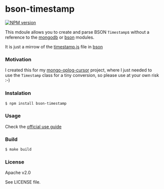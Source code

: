 # bson-timestamp

[![NPM version](https://badge.fury.io/js/bson-timestamp.png)](http://badge.fury.io/js/bson-timestamp)

This mdoule allows you to create and parse BSON `Timestamp`s without a reference to the
[mongodb](https://github.com/mongodb/node-mongodb-native) or [bson](https://github.com/mongodb/js-bson)
modules.

It is just a mirrow of the [timestamp.js](https://github.com/mongodb/js-bson/blob/master/lib/bson/objectid.js) file in [bson](https://github.com/mongodb/js-bson)

### Motivation

I created this for my [mongo-oplog-cursor](https://github.com/cayasso/mongo-oplog-cursor) project, where I just needed to use the `Timestamp` class for a tiny conversion, so please use at your own risk :-)

### Instalation

```bash
$ npm install bson-timestamp
```

### Usage

Check the [official use guide](http://docs.mongodb.org/master/reference/bson-types/#timestamps)

### Build

``` bash
$ make build
```

### License

Apache v2.0

See LICENSE file.

